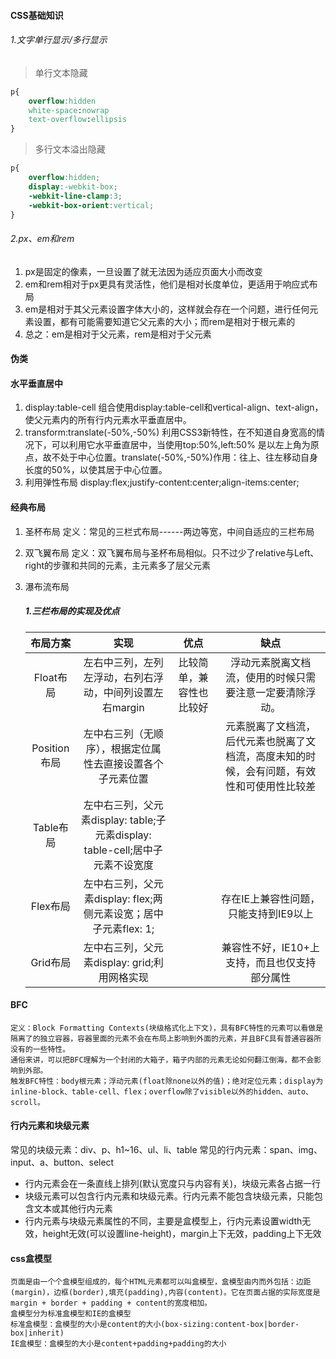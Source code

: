 #### CSS基础知识
###### 1.文字单行显示/多行显示
> 单行文本隐藏
```css
p{
	overflow:hidden
	white-space:nowrap
	text-overflow:ellipsis
}
```
> 多行文本溢出隐藏
```css
p{
	overflow:hidden;
	display:-webkit-box;
	-webkit-line-clamp:3;
	-webkit-box-orient:vertical;
}
```

###### 2.px、em和rem
1.	px是固定的像素，一旦设置了就无法因为适应页面大小而改变
2.	em和rem相对于px更具有灵活性，他们是相对长度单位，更适用于响应式布局
3.	em是相对于其父元素设置字体大小的，这样就会存在一个问题，进行任何元素设置，都有可能需要知道它父元素的大小；而rem是相对于根元素的
4.	总之：em是相对于父元素，rem是相对于父元素

#### 伪类
#### 水平垂直居中
1.	display:table-cell
	组合使用display:table-cell和vertical-align、text-align，使父元素内的所有行内元素水平垂直居中。
2.	transform:translate(-50%,-50%)
	利用CSS3新特性，在不知道自身宽高的情况下，可以利用它水平垂直居中，当使用top:50%,left:50% 是以左上角为原点，故不处于中心位置。translate(-50%,-50%)作用：往上、往左移动自身长度的50%，以使其居于中心位置。
3.	利用弹性布局
	display:flex;justify-content:center;align-items:center;
#### 经典布局
1.	圣杯布局
	定义：常见的三栏式布局------两边等宽，中间自适应的三栏布局
	
2.	双飞翼布局
	定义：双飞翼布局与圣杯布局相似。只不过少了relative与Left、right的步骤和共同的元素，主元素多了层父元素
	
3.	瀑布流布局

	##### 1.三栏布局的实现及优点
	
	|   布局方案   |                             实现                             |           优点           |                             缺点                             |
	| :----------: | :----------------------------------------------------------: | :----------------------: | :----------------------------------------------------------: |
	|  Float布局   |   左右中三列，左列左浮动，右列右浮动，中间列设置左右margin   | 比较简单，兼容性也比较好 |   浮动元素脱离文档流，使用的时候只需要注意一定要清除浮动。   |
	| Position布局 |  左中右三列（无顺序），根据定位属性去直接设置各个子元素位置  |                          | 元素脱离了文档流，后代元素也脱离了文档流，高度未知的时候，会有问题，有效性和可使用性比较差 |
	|  Table布局   | 左中右三列，父元素display: table;子元素display: table-cell;居中子元素不设宽度 |                          |                                                              |
	|   Flex布局   | 左中右三列，父元素display: flex;两侧元素设宽；居中子元素flex: 1; |                          |            存在IE上兼容性问题，只能支持到IE9以上             |
	|   Grid布局   |         左中右三列，父元素display: grid;利用网格实现         |                          |        兼容性不好，IE10+上支持，而且也仅支持部分属性         |
	
	

#### BFC
	定义：Block Formatting Contexts(块级格式化上下文)，具有BFC特性的元素可以看做是隔离了的独立容器，容器里面的元素不会在布局上影响到外面的元素，并且BFC具有普通容器所没有的一些特性。
	通俗来讲，可以把BFC理解为一个封闭的大箱子，箱子内部的元素无论如何翻江倒海，都不会影响到外部。
	触发BFC特性：body根元素；浮动元素(float除none以外的值)；绝对定位元素；display为inline-block、table-cell、flex；overflow除了visible以外的hidden、auto、scroll。
#### 行内元素和块级元素
常见的块级元素：div、p、h1~16、ul、li、table
常见的行内元素：span、img、input、a、button、select

- 行内元素会在一条直线上排列(默认宽度只与内容有关)，块级元素各占据一行
- 块级元素可以包含行内元素和块级元素。行内元素不能包含块级元素，只能包含文本或其他行内元素
- 行内元素与块级元素属性的不同，主要是盒模型上，行内元素设置width无效，height无效(可以设置line-height)，margin上下无效，padding上下无效
#### css盒模型
	页面是由一个个盒模型组成的，每个HTML元素都可以叫盒模型，盒模型由内而外包括：边距(margin)，边框(border),填充(padding),内容(content)。它在页面占据的实际宽度是margin + border + padding + content的宽度相加。
	盒模型分为标准盒模型和IE的盒模型
	标准盒模型：盒模型的大小是content的大小(box-sizing:content-box|border-box|inherit)
	IE盒模型：盒模型的大小是content+padding+padding的大小